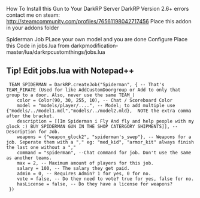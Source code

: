 How To Install this Gun to Your DarkRP 
Server DarkRP Version 2.6+
errors contact me on steam: http://steamcommunity.com/profiles/76561198042717456
Place this addon in your addons folder

Spiderman Job PLace your own model and you are done 
Configure
Place this Code in jobs.lua from darkpmodification-master/lua/darkrpcustomthings/jobs.lua 

Tip! Edit jobs.lua with Notepad++
--------------------------------------------------------------------------------	
     TEAM_SPIDERMAN = DarkRP.createJob("Spiderman", { -- That's TEAM_PIRATE (Used for like AddCustomDoorgroup or Add to only that group to a door. Also, never use the same TEAM_)
        color = Color(90, 30, 255, 10), -- Chat / Scoreboard Color
        model = "models/player/....", -- Model; to add multiple use  {"models/../model1.mdl","models/../model2.mld},  NOTE the extra comma after the bracket.
        description = [[Im Spiderman i Fly And fly and help people with my glock :) BUY SPIDERMAN GUN IN THE SHOP CATERGORY SHIPMENTS]], --Description for Job.
        weapons = {"weapon_glock2", "spiderman's_swep"}, -- Weapons for a job. Seperate them with a "," eg: "med_kid", "armor_kit" always finish the last one without a ","
        command = "spiderman", --Chat command for job. Don't use the same as another teams.
        max = 2, -- Maximum amount of players for this job.
        salary = 100, -- The salary they get paid.
        admin = 0, -- Requires Admin? 1 for yes, 0 for no.
        vote = false, -- Do they need to vote? true for yes, false for no.
        hasLicense = false, -- Do they have a license for weapons?
     })
